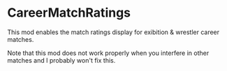 # CareerMatchRatings
This mod enables the match ratings display for exibition & wrestler career matches.

Note that this mod does not work properly when you interfere in other matches and I probably won't fix this.